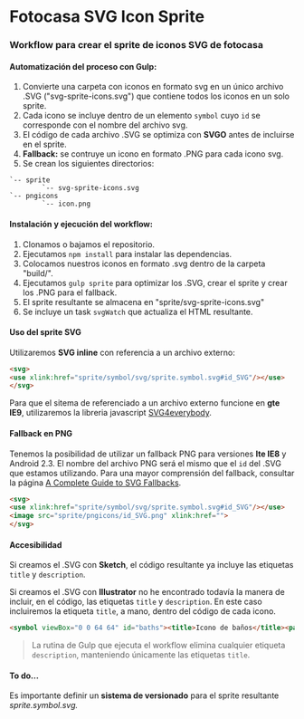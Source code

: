 # Fotocasa SVG Icon Sprite
### Workflow para crear el sprite de iconos SVG de fotocasa

#### Automatización del proceso con Gulp:

1. Convierte una carpeta con iconos en formato svg en un único archivo .SVG ("svg-sprite-icons.svg") que contiene todos los iconos en un solo sprite.
2. Cada icono se incluye dentro de un elemento `symbol` cuyo `id` se corresponde con el nombre del archivo svg.
3. El código de cada archivo .SVG se optimiza con **SVGO** antes de incluirse en el sprite.
4. **Fallback:** se contruye un icono en formato .PNG para cada icono svg.
5. Se crean los siguientes directorios:

```
`-- sprite
        `-- svg-sprite-icons.svg
`-- pngicons
        `-- icon.png
```

#### Instalación y ejecución del workflow:

1. Clonamos o bajamos el repositorio.
2. Ejecutamos `npm install` para instalar las dependencias.
3. Colocamos nuestros iconos en formato .svg dentro de la carpeta "build/".
4. Ejecutamos `gulp sprite` para optimizar los .SVG, crear el sprite y crear los .PNG para el fallback.
5. El sprite resultante se almacena en "sprite/svg-sprite-icons.svg"
6. Se incluye un task `svgWatch` que actualiza el HTML resultante.

#### Uso del sprite SVG

Utilizaremos **SVG inline** con referencia a un archivo externo:

```html
<svg>
<use xlink:href="sprite/symbol/svg/sprite.symbol.svg#id_SVG"/></use>
</svg>
```
Para que el sitema de referenciado a un archivo externo funcione en **gte IE9**, utilizaremos la libreria javascript [SVG4everybody](https://github.com/jonathantneal/svg4everybody).

#### Fallback en PNG

Tenemos la posibilidad de utilizar un fallback PNG para versiones **lte IE8** y Android 2.3. El nombre del archivo PNG será el mismo que el `id` del .SVG que estamos utilizando. Para una mayor comprensión del fallback, consultar la página [A Complete Guide to SVG Fallbacks](https://css-tricks.com/a-complete-guide-to-svg-fallbacks/).

```html
<svg>
<use xlink:href="sprite/symbol/svg/sprite.symbol.svg#id_SVG"/></use>
<image src="sprite/pngicons/id_SVG.png" xlink:href="">
</svg>
```

#### Accesibilidad

Si creamos el .SVG con **Sketch**, el código resultante ya incluye las etiquetas `title` y `description`.

Si creamos el .SVG con **Illustrator** no he encontrado todavía la manera de incluir, en el código, las etiquetas `title` y `description`. En este caso incluiremos la etiqueta `title`, a mano, dentro del código de cada icono.

```html
<symbol viewBox="0 0 64 64" id="baths"><title>Icono de baños</title><path d="M.1 32.2v8c0..."></symbol>
```

> La rutina de Gulp que ejecuta el workflow elimina cualquier etiqueta `description`, manteniendo únicamente las etiquetas `title`.

#### To do...

Es importante definir un **sistema de versionado** para el sprite resultante *sprite.symbol.svg.*






